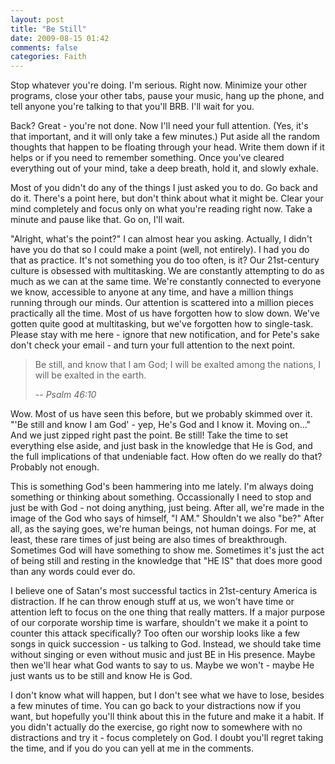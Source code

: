 ```yaml
---
layout: post
title: "Be Still"
date: 2009-08-15 01:42
comments: false
categories: Faith
---
```

Stop whatever you're doing. I'm serious. Right now. Minimize your other programs, close your other tabs, pause your music, hang up the phone, and tell anyone you're talking to that you'll BRB. I'll wait for you.


Back? Great - you're not done. Now I'll need your full attention. (Yes, it's that important, and it will only take a few minutes.) Put aside all the random thoughts that happen to be floating through your head. Write them down if it helps or if you need to remember something. Once you've cleared everything out of your mind, take a deep breath, hold it, and slowly exhale.
<!-- more -->

Most of you didn't do any of the things I just asked you to do. Go back and do it. There's a point here, but don't think about what it might be. Clear your mind completely and focus only on what you're reading right now. Take a minute and pause like that. Go on, I'll wait.


"Alright, what's the point?" I can almost hear you asking. Actually, I didn't have you do that so I could make a point (well, not entirely). I had you do that as practice. It's not something you do too often, is it? Our 21st-century culture is obsessed with multitasking. We are constantly attempting to do as much as we can at the same time. We're constantly connected to everyone we know, accessible to anyone at any time, and have a million things running through our minds. Our attention is scattered into a million pieces practically all the time. Most of us have forgotten how to slow down. We've gotten quite good at multitasking, but we've forgotten how to single-task. Please stay with me here - ignore that new notification, and for Pete's sake don't check your email - and turn your full attention to the next point.

> Be still, and know that I am God; I will be exalted among the nations, I will be exalted in the earth.
>
> -- <cite>Psalm 46:10</cite>

Wow. Most of us have seen this before, but we probably skimmed over it. "'Be still and know I am God' - yep, He's God and I know it. Moving on..." And we just zipped right past the point. Be still! Take the time to set everything else aside, and just bask in the knowledge that He is God, and the full implications of that undeniable fact. How often do we really do that? Probably not enough.

This is something God's been hammering into me lately. I'm always doing something or thinking about something. Occassionally I need to stop and just be with God - not doing anything, just being. After all, we're made in the image of the God who says of himself, "I AM." Shouldn't we also "be?" After all, as the saying goes, we're human beings, not human doings. For me, at least, these rare times of just being are also times of breakthrough. Sometimes God will have something to show me. Sometimes it's just the act of being still and resting in the knowledge that "HE IS" that does more good than any words could ever do.

I believe one of Satan's most successful tactics in 21st-century America is distraction. If he can throw enough stuff at us, we won't have time or attention left to focus on the one thing that really matters. If a major purpose of our corporate worship time is warfare, shouldn't we make it a point to counter this attack specifically? Too often our worship looks like a few songs in quick succession - us talking to God. Instead, we should take time without singing or even without music and just BE in His presence. Maybe then we'll hear what God wants to say to us. Maybe we won't - maybe He just wants us to be still and know He is God.

I don't know what will happen, but I don't see what we have to lose, besides a few minutes of time. You can go back to your distractions now if you want, but hopefully you'll think about this in the future and make it a habit. If you didn't actually do the exercise, go right now to somewhere with no distractions and try it - focus completely on God. I doubt you'll regret taking the time, and if you do you can yell at me in the comments.

